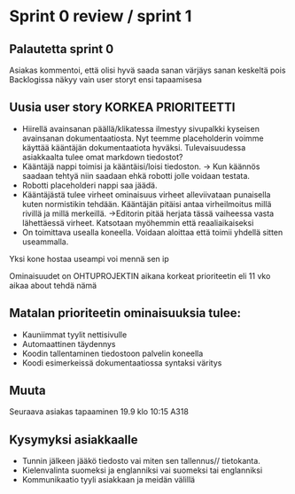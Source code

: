# Sprint 0 review / sprint 1

## Palautetta sprint 0
Asiakas kommentoi, että olisi hyvä saada sanan värjäys sanan keskeltä pois
Backlogissa näkyy vain user storyt ensi tapaamisesa 

## Uusia user story KORKEA PRIORITEETTI
* Hiirellä avainsanan päällä/klikatessa ilmestyy sivupalkki kyseisen avainsanan dokumentaatiosta. Nyt teemme placeholderin voimme käyttää kääntäjän dokumentaatiota hyväksi. Tulevaisuudessa asiakkaalta tulee omat markdown tiedostot?
* Kääntäjä nappi toimisi ja kääntäisi/loisi tiedoston.
    -> Kun käännös saadaan tehtyä niin saadaan ehkä robotti jolle voidaan testata.
* Robotti placeholderi nappi saa jäädä.
* Kääntäjästä tulee virheet ominaisuus virheet alleviivataan punaisella kuten normistikin tehdään. Kääntäjän pitäisi antaa virheilmoitus millä rivillä ja millä merkeillä. 
    ->Editorin pitää herjata tässä vaiheessa vasta lähettäessä virheet. Katsotaan myöhemmin että reaaliaikaiseksi
* On toimittava usealla koneella. Voidaan aloittaa että toimii yhdellä sitten useammalla. 


Yksi kone hostaa useampi voi mennä sen ip

Ominaisuudet on OHTUPROJEKTIN aikana korkeat prioriteetin eli 11 vko aikaa about tehdä nämä

## Matalan prioriteetin ominaisuuksia tulee:
* Kauniimmat tyylit nettisivulle
* Automaattinen täydennys 
* Koodin tallentaminen tiedostoon palvelin koneella
* Koodi esimerkeissä dokumentaatiossa syntaksi väritys

## Muuta
Seuraava asiakas tapaaminen 19.9 klo 10:15 A318

## Kysymyksi asiakkaalle

* Tunnin jälkeen jääkö tiedosto vai miten sen tallennus// tietokanta.
* Kielenvalinta suomeksi ja englanniksi vai suomeksi tai englanniksi
* Kommunikaatio tyyli asiakkaan ja meidän välillä
